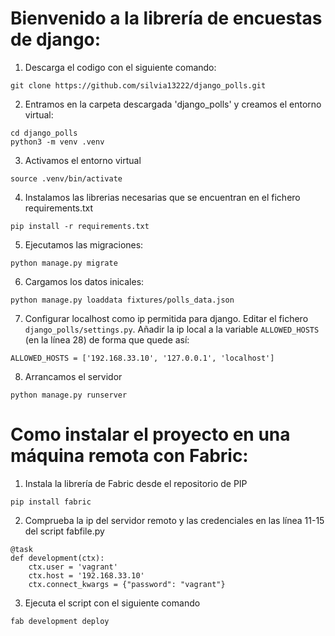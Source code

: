 
# Bienvenido a la librería de encuestas de django:

1. Descarga el codigo con el siguiente comando:

```
git clone https://github.com/silvia13222/django_polls.git
```

2. Entramos en la carpeta descargada 'django_polls' y creamos el entorno virtual:
```
cd django_polls
python3 -m venv .venv
```

3. Activamos el entorno virtual
```
source .venv/bin/activate
```
4. Instalamos las librerias necesarias que se encuentran en el fichero requirements.txt 
```
pip install -r requirements.txt
```
5. Ejecutamos las migraciones:
```
python manage.py migrate
```
6. Cargamos los datos inicales:
```
python manage.py loaddata fixtures/polls_data.json
```

7. Configurar localhost como ip permitida para django. Editar el fichero `django_polls/settings.py`. Añadir la ip local a la variable `ALLOWED_HOSTS` (en la línea 28) de forma que quede así:

```
ALLOWED_HOSTS = ['192.168.33.10', '127.0.0.1', 'localhost']
```

8. Arrancamos el servidor
```
python manage.py runserver
```
# Como instalar el proyecto en una máquina remota con Fabric:
1. Instala la librería de Fabric desde el repositorio de PIP
```
pip install fabric
```
2. Comprueba la ip del servidor remoto y las credenciales en las línea 11-15 del script fabfile.py
```
@task
def development(ctx):
    ctx.user = 'vagrant'
    ctx.host = '192.168.33.10'
    ctx.connect_kwargs = {"password": "vagrant"}
```
3. Ejecuta el script con el siguiente comando
```
fab development deploy
```